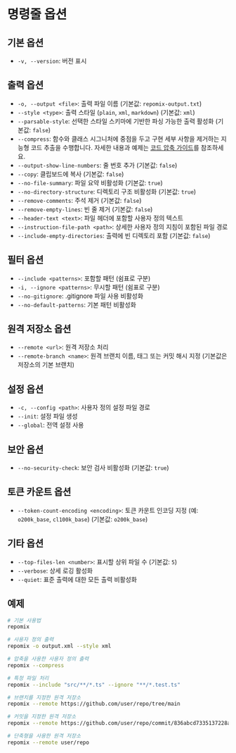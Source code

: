 # 명령줄 옵션

## 기본 옵션
- `-v, --version`: 버전 표시

## 출력 옵션
- `-o, --output <file>`: 출력 파일 이름 (기본값: `repomix-output.txt`)
- `--style <type>`: 출력 스타일 (`plain`, `xml`, `markdown`) (기본값: `xml`)
- `--parsable-style`: 선택한 스타일 스키마에 기반한 파싱 가능한 출력 활성화 (기본값: `false`)
- `--compress`: 함수와 클래스 시그니처에 중점을 두고 구현 세부 사항을 제거하는 지능형 코드 추출을 수행합니다. 자세한 내용과 예제는 [코드 압축 가이드](code-compress)를 참조하세요.
- `--output-show-line-numbers`: 줄 번호 추가 (기본값: `false`)
- `--copy`: 클립보드에 복사 (기본값: `false`)
- `--no-file-summary`: 파일 요약 비활성화 (기본값: `true`)
- `--no-directory-structure`: 디렉토리 구조 비활성화 (기본값: `true`)
- `--remove-comments`: 주석 제거 (기본값: `false`)
- `--remove-empty-lines`: 빈 줄 제거 (기본값: `false`)
- `--header-text <text>`: 파일 헤더에 포함할 사용자 정의 텍스트
- `--instruction-file-path <path>`: 상세한 사용자 정의 지침이 포함된 파일 경로
- `--include-empty-directories`: 출력에 빈 디렉토리 포함 (기본값: `false`)

## 필터 옵션
- `--include <patterns>`: 포함할 패턴 (쉼표로 구분)
- `-i, --ignore <patterns>`: 무시할 패턴 (쉼표로 구분)
- `--no-gitignore`: .gitignore 파일 사용 비활성화
- `--no-default-patterns`: 기본 패턴 비활성화

## 원격 저장소 옵션
- `--remote <url>`: 원격 저장소 처리
- `--remote-branch <name>`: 원격 브랜치 이름, 태그 또는 커밋 해시 지정 (기본값은 저장소의 기본 브랜치)

## 설정 옵션
- `-c, --config <path>`: 사용자 정의 설정 파일 경로
- `--init`: 설정 파일 생성
- `--global`: 전역 설정 사용

## 보안 옵션
- `--no-security-check`: 보안 검사 비활성화 (기본값: `true`)

## 토큰 카운트 옵션
- `--token-count-encoding <encoding>`: 토큰 카운트 인코딩 지정 (예: `o200k_base`, `cl100k_base`) (기본값: `o200k_base`)

## 기타 옵션
- `--top-files-len <number>`: 표시할 상위 파일 수 (기본값: `5`)
- `--verbose`: 상세 로깅 활성화
- `--quiet`: 표준 출력에 대한 모든 출력 비활성화

## 예제

```bash
# 기본 사용법
repomix

# 사용자 정의 출력
repomix -o output.xml --style xml

# 압축을 사용한 사용자 정의 출력
repomix --compress

# 특정 파일 처리
repomix --include "src/**/*.ts" --ignore "**/*.test.ts"

# 브랜치를 지정한 원격 저장소
repomix --remote https://github.com/user/repo/tree/main

# 커밋을 지정한 원격 저장소
repomix --remote https://github.com/user/repo/commit/836abcd7335137228ad77feb28655d85712680f1

# 단축형을 사용한 원격 저장소
repomix --remote user/repo
```
